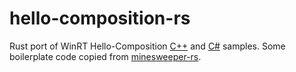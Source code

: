 # hello-composition-rs
Rust port of WinRT Hello-Composition [C++](https://github.com/microsoft/Windows.UI.Composition-Win32-Samples/tree/master/cpp/HelloComposition) and [C#](https://github.com/microsoft/Windows.UI.Composition-Win32-Samples/tree/master/dotnet/WinForms/HelloComposition) samples. Some boilerplate code copied from [minesweeper-rs](https://github.com/robmikh/minesweeper-rs).
